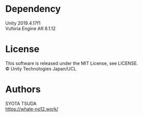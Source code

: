 # Dependency
Unity 2019.4.17f1  
Vuforia Engine AR 8.1.12

# License
This software is released under the MIT License, see LICENSE.  
© Unity Technologies Japan/UCL

# Authors
SYOTA TSUDA  
https://whale-no12.work/
